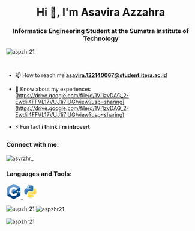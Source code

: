 <h1 align="center">Hi 👋, I'm Asavira Azzahra</h1>
<h3 align="center">Informatics Engineering Student at the Sumatra Institute of Technology</h3>

<p align="left"> <img src="https://komarev.com/ghpvc/?username=aspzhr21&label=Profile%20views&color=0e75b6&style=flat" alt="aspzhr21" /> </p>

<p align="left"> <a href="https://twitter.com/" target="blank"><img src="https://img.shields.io/twitter/follow/?logo=twitter&style=for-the-badge" alt="" /></a> </p>

- 📫 How to reach me **asavira.122140067@student.itera.ac.id**

- 📄 Know about my experiences [https://drive.google.com/file/d/1VI1zvDAG_2-Ewdii4FFVL17VUJ1i7iUG/view?usp=sharing](https://drive.google.com/file/d/1VI1zvDAG_2-Ewdii4FFVL17VUJ1i7iUG/view?usp=sharing)

- ⚡ Fun fact **i think i'm introvert**

<h3 align="left">Connect with me:</h3>
<p align="left">
<a href="https://instagram.com/asvrzhr_" target="blank"><img align="center" src="https://raw.githubusercontent.com/rahuldkjain/github-profile-readme-generator/master/src/images/icons/Social/instagram.svg" alt="asvrzhr_" height="30" width="40" /></a>
</p>

<h3 align="left">Languages and Tools:</h3>
<p align="left"> <a href="https://www.w3schools.com/cpp/" target="_blank" rel="noreferrer"> <img src="https://raw.githubusercontent.com/devicons/devicon/master/icons/cplusplus/cplusplus-original.svg" alt="cplusplus" width="40" height="40"/> </a> <a href="https://www.python.org" target="_blank" rel="noreferrer"> <img src="https://raw.githubusercontent.com/devicons/devicon/master/icons/python/python-original.svg" alt="python" width="40" height="40"/> </a> </p>

<p><img align="left" src="https://github-readme-stats.vercel.app/api/top-langs?username=aspzhr21&show_icons=true&locale=en&layout=compact" alt="aspzhr21" /></p>

<p>&nbsp;<img align="center" src="https://github-readme-stats.vercel.app/api?username=aspzhr21&show_icons=true&locale=en" alt="aspzhr21" /></p>

<p><img align="center" src="https://github-readme-streak-stats.herokuapp.com/?user=aspzhr21&" alt="aspzhr21" /></p>
